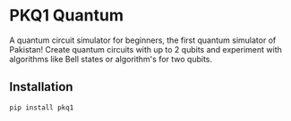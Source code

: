# PKQ1 Quantum
A quantum circuit simulator for beginners, the first quantum simulator of Pakistan! Create quantum circuits with up to 2 qubits and experiment with algorithms like Bell states or algorithm's for two qubits.

## Installation
```bash
pip install pkq1
